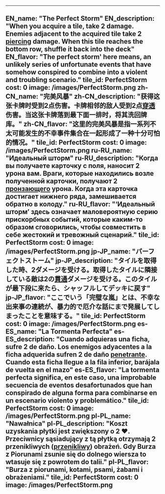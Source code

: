 ---

EN_name: "The Perfect Storm"
EN_description: "When you acquire a tile, take 2 damage.  Enemies adjacent to the acquired tile take 2 <u>piercing</u> damage.  When this tile reaches the bottom row, shuffle it back into the deck"
EN_flavor: "The perfect storm' here means, an unlikely series of unfortunate events that have somehow conspired to combine into a violent and troubling scenario."
tile_id: PerfectStorm
cost: 0
image: /images/PerfectStorm.png
zh-CN_name: "完美风暴"
zh-CN_description: "获得这张卡牌时受到2点伤害。卡牌相邻的敌人受到2点<u>穿透</u>伤害。当这张卡牌落到最下面一排时，将其洗回牌库。"
zh-CN_flavor: "这里的完美风暴是指一系列不太可能发生的不幸事件集合在一起形成了一种十分可怕的情况。"
tile_id: PerfectStorm
cost: 0
image: /images/PerfectStorm.png
ru-RU_name: "Идеальный шторм"
ru-RU_description: "Когда вы получаете карточку с поля, наносит 2 урона вам. Враги, которые находились возле полученной карточки, получают 2 <u>пронзающего</u> урона. Когда эта карточка достигает нижнего ряда, замешивается обратно в колоду."
ru-RU_flavor: "‘Идеальный шторм’ здесь означает маловероятную серию прискорбных событий, которые каким-то образом сговорились, чтобы совместить в себе жестокий и тревожный сценарий."
tile_id: PerfectStorm
cost: 0
image: /images/PerfectStorm.png
jp-JP_name: "パーフェクトストーム"
jp-JP_description: "タイルを取得した時、2ダメージを受ける。取得したタイルに隣接している敵は2の<u>貫通</u>ダメージを受ける。このタイルが最下段に来たら、シャッフルしてデッキに戻す"
jp-JP_flavor: "ここでいう「完璧な嵐」とは、不幸な出来事の連続が、暴力的で厄介な話にまで発展してしまったことを意味する。"
tile_id: PerfectStorm
cost: 0
image: /images/PerfectStorm.png
es-ES_name: "La Tormenta Perfecta"
es-ES_description: "Cuando adquieras una ficha, sufre 2 de daño. Los enemigos adyacentes a la ficha adquerida sufren 2 de daño <u>penetrante</u>. Cuando esta ficha llegue a la fila inferior, barájala de vuelta en el mazo"
es-ES_flavor: "La tormenta perfecta significa, en este caso, una improbable secuencia de eventos desafortunados que han conspirado de alguna forma para combinarse en un escenario violento y problemático."
tile_id: PerfectStorm
cost: 0
image: /images/PerfectStorm.png
pl-PL_name: "Nawałnica"
pl-PL_description: "Koszt uzyskania płytki jest zwiększony o 2 ❤️. Przeciwnicy sąsiadujący z tą płytką otrzymają 2 przenikliwych (<u>przenikliwy</u>) obrażeń. Gdy Burza z Piorunami zsunie się do dolnego wiersza to wtasuje się z powrotem do talii."
pl-PL_flavor: "Burza z piorunami, kotami, psami, żabami i obrażeniami."
tile_id: PerfectStorm
cost: 0
image: /images/PerfectStorm.png
---